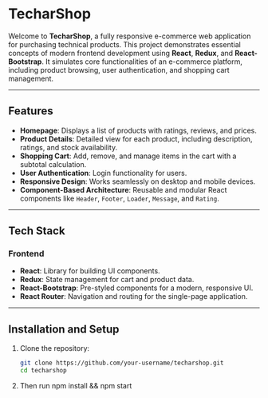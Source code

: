 # TecharShop

Welcome to **TecharShop**, a fully responsive e-commerce web application for purchasing technical products. This project demonstrates essential concepts of modern frontend development using **React**, **Redux**, and **React-Bootstrap**. It simulates core functionalities of an e-commerce platform, including product browsing, user authentication, and shopping cart management.

---

## Features

- **Homepage**: Displays a list of products with ratings, reviews, and prices.
- **Product Details**: Detailed view for each product, including description, ratings, and stock availability.
- **Shopping Cart**: Add, remove, and manage items in the cart with a subtotal calculation.
- **User Authentication**: Login functionality for users.
- **Responsive Design**: Works seamlessly on desktop and mobile devices.
- **Component-Based Architecture**: Reusable and modular React components like `Header`, `Footer`, `Loader`, `Message`, and `Rating`.

---

## Tech Stack

### Frontend
- **React**: Library for building UI components.
- **Redux**: State management for cart and product data.
- **React-Bootstrap**: Pre-styled components for a modern, responsive UI.
- **React Router**: Navigation and routing for the single-page application.

---

## Installation and Setup

1. Clone the repository:
   ```bash
   git clone https://github.com/your-username/techarshop.git
   cd techarshop

2. Then run npm install && npm start
